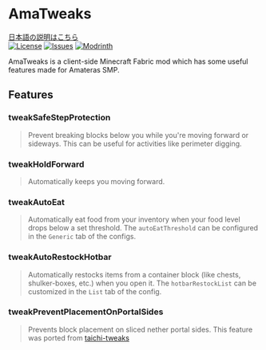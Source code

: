 # AmaTweaks

[日本語の説明はこちら](https://github.com/pugur523/ama-tweaks/blob/main/README_ja.md)\
[![License](https://img.shields.io/github/license/pugur523/ama-tweaks.svg)](https://opensource.org/licenses/MIT)
[![Issues](https://img.shields.io/github/issues/pugur523/ama-tweaks.svg)](https://github.com/pugur523/ama-tweaks/issues)
[![Modrinth](https://img.shields.io/modrinth/dt/amatweaks?label=Modrinth%20Downloads)](https://modrinth.com/mod/amatweaks)

AmaTweaks is a client-side Minecraft Fabric mod which has some useful features made for Amateras SMP.

## Features

### tweakSafeStepProtection

> Prevent breaking blocks below you while you're moving forward or sideways.
This can be useful for activities like perimeter digging.

### tweakHoldForward

> Automatically keeps you moving forward.


### tweakAutoEat

> Automatically eat food from your inventory when your food level drops below a set threshold.
The `autoEatThreshold` can be configured in the `Generic` tab of the configs.


### tweakAutoRestockHotbar

> Automatically restocks items from a container block (like chests, shulker-boxes, etc.) when you open it.
The `hotbarRestockList` can be customized in the `List` tab of the config.


### tweakPreventPlacementOnPortalSides

> Prevents block placement on sliced nether portal sides.
This feature was ported from [taichi-tweaks](https://github.com/TaichiServer/taichi-tweaks)
